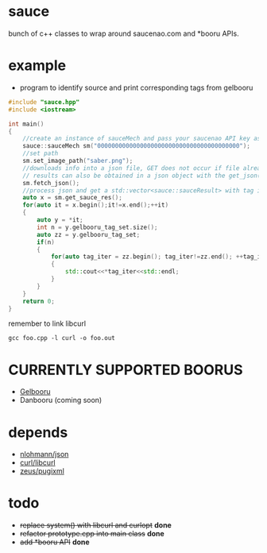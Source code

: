 # sauce
bunch of c++ classes to wrap around saucenao.com and \*booru APIs.

# example
- program to identify source and print corresponding tags from gelbooru
```c++
#include "sauce.hpp"
#include <iostream>

int main()
{
    //create an instance of sauceMech and pass your saucenao API key as the parameter
    sauce::sauceMech sm("0000000000000000000000000000000000000000");
    //set path
    sm.set_image_path("saber.png");
    //downloads info into a json file, GET does not occur if file already exists
    // results can also be obtained in a json object with the get_json() function
    sm.fetch_json();
    //process json and get a std::vector<sauce::sauceResult> with tag information, links and similarity percentage
    auto x = sm.get_sauce_res();
    for(auto it = x.begin();it!=x.end();++it)
    {
        auto y = *it;
        int n = y.gelbooru_tag_set.size();
        auto zz = y.gelbooru_tag_set;
        if(n)
        {
            for(auto tag_iter = zz.begin(); tag_iter!=zz.end(); ++tag_iter)
            {
                std::cout<<*tag_iter<<std::endl;
            }
        }
    }
    return 0;
}
```

remember to link libcurl

    gcc foo.cpp -l curl -o foo.out

# CURRENTLY SUPPORTED BOORUS
- [Gelbooru](https://gelbooru.com/)
- Danbooru (coming soon)

# depends
- [nlohmann/json](https://github.com/nlohmann/json)
- [curl/libcurl](https://github.com/curl/curl)
- [zeus/pugixml](https://github.com/zeux/pugixml)

# todo
- ~~replace system() with libcurl and curlopt~~ **done**
- ~~refactor prototype.cpp into main class~~ **done**
- ~~add \*booru API~~ **done**
